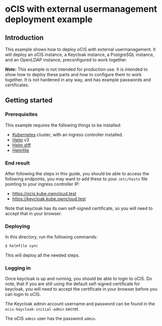 # oCIS with external usermanagement deployment example

## Introduction

This example shows how to deploy oCIS with external usermanagement.
It will deploy an oCIS instance, a Keycloak instance, a PostgreSQL instance, and an 
OpenLDAP instance, preconfigured to work together.

***Note:*** This example is not intended for production use. It is intended to show how to
deploy these parts and how to configure them to work together. It is not hardened in any way,
and has example passwords and certificates.


## Getting started

### Prerequisites

This example requires the following things to be installed:

- [Kubernetes](https://kubernetes.io/) cluster, with an ingress controller installed.
- [Helm](https://helm.sh/) v3
- [Helm diff](https://github.com/databus23/helm-diff)
- [Helmfile](https://github.com/roboll/helmfile)

### End result

After following the steps in this guide, you should be able to access the following endpoints, you 
may want to add these to your `/etc/hosts` file pointing to your ingress controller IP:

- https://ocis.kube.owncloud.test
- https://keycloak.kube.owncloud.test

Note that keycloak has its own self-signed certificate, so you will need to accept that in your browser.

### Deploying

In this directory, run the following commands:

```bash
$ helmfile sync
```

This will deploy all the needed steps.

### Logging in

Once keycloak is up and running, you should be able to login to oCIS. Do note, that if you are still
using the default self-signed certificate for keycloak, you will need to accept the certificate in your
browser before you can login to oCIS.

The Keycloak admin account username and password can be found in the `ocis-keycloak-initial-admin` secret.

The oCIS `admin` user has the password `admin`.
